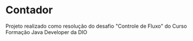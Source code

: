 # Contador
Projeto realizado como resolução do desafio "Controle de Fluxo" do Curso Formação Java Developer da DIO
